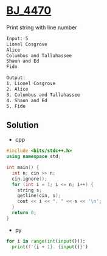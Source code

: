 # [BJ_4470](https://acmicpc.net/problem/4470)

Print string with line number

```txt
Input: 5
Lionel Cosgrove
Alice
Columbus and Tallahassee
Shaun and Ed
Fido

Output:
1. Lionel Cosgrove
2. Alice
3. Columbus and Tallahassee
4. Shaun and Ed
5. Fido
```

## Solution

* cpp

```cpp
#include <bits/stdc++.h>
using namespace std;

int main() {
  int n; cin >> n;
  cin.ignore();
  for (int i = 1; i <= n; i++) {
    string s;
    getline(cin, s);
    cout << i << ". " << s << '\n';
  }
  return 0;
}
```

* py

```py
for i in range(int(input())):
  print(f'{i + 1}. {input()}')
```
